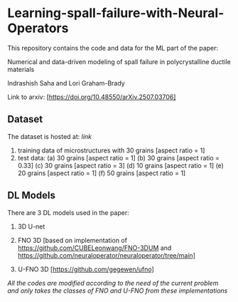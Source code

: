 # Learning-spall-failure-with-Neural-Operators

This repository contains the code and data for the ML part of the paper:

Numerical and data-driven modeling of spall failure in polycrystalline ductile materials

Indrashish Saha and Lori Graham-Brady

Link to arxiv: [https://doi.org/10.48550/arXiv.2507.03706]

## Dataset

The dataset is hosted at: *link*

1. training data of microstructures with 30 grains [aspect ratio = 1]
2. test data:
   (a) 30 grains [aspect ratio = 1]
   (b) 30 grains [aspect ratio = 0.33]
   (c) 30 grains [aspect ratio = 3]
   (d) 10 grains [aspect ratio = 1]
   (e) 20 grains [aspect ratio = 1]
   (f) 50 grains [aspect ratio = 1]

## DL Models

There are 3 DL models used in the paper:

1. 3D U-net 

2. FNO 3D [based on implementation of https://github.com/CUBELeonwang/FNO-3DUM and https://github.com/neuraloperator/neuraloperator/tree/main]

3. U-FNO 3D [https://github.com/gegewen/ufno]

*All the codes are modified according to the need of the current problem and only takes the classes of FNO and U-FNO from these implementations*




